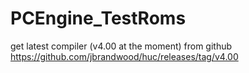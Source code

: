 # PCEngine_TestRoms

get latest compiler (v4.00 at the moment) from github 
https://github.com/jbrandwood/huc/releases/tag/v4.00
